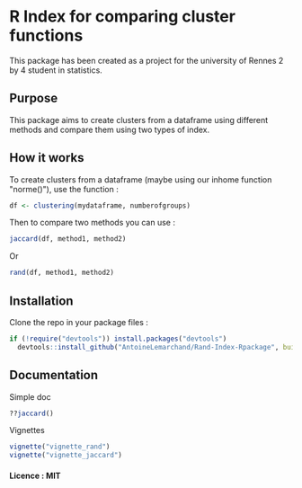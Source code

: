 # R Index for comparing cluster functions
This package has been created as a project for the university of Rennes 2 by 4 student in statistics.

## Purpose
This package aims to create clusters from a dataframe using different methods 
and compare them using two types of index.

## How it works
To create clusters from a dataframe (maybe using our inhome function "norme()"), use the function :
```r
df <- clustering(mydataframe, numberofgroups)
```
Then to compare two methods you can use :

```r
jaccard(df, method1, method2)
```
Or
```r
rand(df, method1, method2)
```
## Installation

Clone the repo in your package files : 
```r
if (!require("devtools")) install.packages("devtools")
  devtools::install_github("AntoineLemarchand/Rand-Index-Rpackage", build_vignettes = TRUE)
```
## Documentation
Simple doc
```r
??jaccard()
```

Vignettes
```r
vignette("vignette_rand")
vignette("vignette_jaccard")
```
#### Licence : MIT
